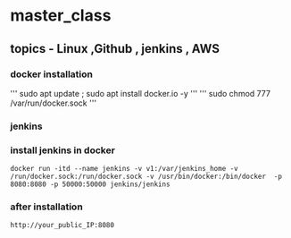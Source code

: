# master_class
## topics - Linux ,Github , jenkins , AWS
### docker installation
'''
sudo apt update ; sudo apt install docker.io -y
'''
'''
sudo chmod 777 /var/run/docker.sock
'''

### jenkins
### install jenkins in docker 
```
docker run -itd --name jenkins -v v1:/var/jenkins_home -v /run/docker.sock:/run/docker.sock -v /usr/bin/docker:/bin/docker  -p 8080:8080 -p 50000:50000 jenkins/jenkins
```
### after installation 
```
http://your_public_IP:8080
```
